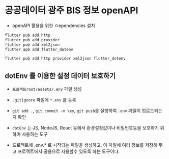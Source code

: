 # 공공데이터 광주 BIS 정보 openAPI

- openAPI 활용을 위한 ㅇependencies 설치

```bash
flutter pub add http
flutter pub add provider
flutter pub add xml2json
flutter apb add flutter_dotenv

flutter pub add http provider xml2json flutter_dotenv

```

## dotEnv 를 이용한 설정 데이터 보호하기

- `프로젝트root/assets/.env` 파일 생성
- `.gitignore` 파일에 `*.env` 를 등록
- `git add .`, `git commit -m key`, `git push`를 실행하여 `.env` 파일이 업로드되는지 확인

- `dotEnv` 는 JS, NodeJS, React 등에서 환경설정값이나 비밀번호등을 보호하기 위하여 사용하는 도구
- 프로젝트에 .env.\* 로 시작되는 파일을 생성하고, 이 파일에 여러 정보를 저장해 두고
  프로젝트에서 공용으로 사용할수 있도록 하는 도구이다.
